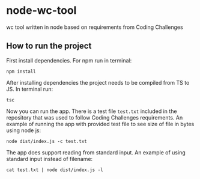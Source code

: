 # node-wc-tool

wc tool written in node based on requirements from Coding Challenges

## How to run the project

First install dependencies. For npm run in terminal:

```
npm install
```

After installing dependencies the project needs to be compiled from TS to JS. In terminal run:
```
tsc
```

Now you can run the app.
There is a test file `test.txt` included in the repository that was used to follow Coding Challenges requirements.
An example of running the app with provided test file to see size of file in bytes using node js:
```
node dist/index.js -c test.txt
```

The app does support reading from standard input.
An example of using standard input instead of filename:
```
cat test.txt | node dist/index.js -l
```
